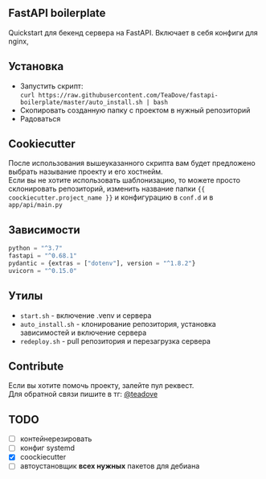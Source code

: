 ## FastAPI boilerplate
Quickstart для бекенд сервера на FastAPI. Включает в себя конфиги для nginx, 

## Установка
- Запустить скрипт:<br>
`curl https://raw.githubusercontent.com/TeaDove/fastapi-boilerplate/master/auto_install.sh | bash`
- Скопировать созданную папку с проектом в нужный репозиторий 
- Радоваться

## Cookiecutter
После использования вышеуказанного скрипта вам будет предложено выбрать 
называние проекту и его хостнейм.  
Если вы не хотите использовать шаблонизацию, то можете просто 
склонировать репозиторий, изменить название папки `{{ сoockiecutter.project_name }}` и 
конфигурацию в `conf.d` и в `app/api/main.py`


## Зависимости
```python
python = "^3.7"
fastapi = "^0.68.1"
pydantic = {extras = ["dotenv"], version = "^1.8.2"}
uvicorn = "^0.15.0"
```

## Утилы
- `start.sh` - включение .venv и сервера
- `auto_install.sh` - клонирование репозитория, установка зависимостей и включение сервера
- `redeploy.sh` - pull репозитория и перезагрузка сервера

## Contribute
Если вы хотите помочь проекту, залейте пул реквест.  
Для обратной связи пишите в тг: [@teadove](https://t.me/teadove)

## TODO 
- [ ] контейнерезировать
- [ ] конфиг systemd
- [X] coockiecutter
- [ ] автоустановщик **всех нужных** пакетов для дебиана